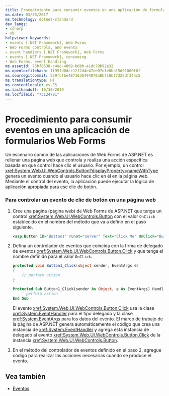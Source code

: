 ```yaml
---
title: Procedimiento para consumir eventos en una aplicación de formularios Web Forms
ms.date: 03/30/2017
ms.technology: dotnet-standard
dev_langs:
- csharp
- vb
helpviewer_keywords:
- events [.NET Framework], Web Forms
- Web Forms controls, and events
- event handlers [.NET Framework], Web Forms
- events [.NET Framework], consuming
- Web Forms, event handling
ms.assetid: 73bf8638-c4ec-4069-b0bb-a1dc79b92e32
ms.openlocfilehash: 1f95fd0dcc12f2d4e47ee07e1e6bb15d91000f0f
ms.sourcegitcommit: 559fcfbe4871636494870a8b716bf7325df34ac5
ms.translationtype: HT
ms.contentlocale: es-ES
ms.lasthandoff: 10/30/2019
ms.locfileid: "73124781"
---
```

# <a name="how-to-consume-events-in-a-web-forms-application"></a>Procedimiento para consumir eventos en una aplicación de formularios Web Forms
Un escenario común de las aplicaciones de Web Forms de ASP.NET es rellenar una página web que controla y realiza una acción específica basada en qué control hace clic el usuario. Por ejemplo, un control <xref:System.Web.UI.WebControls.Button?displayProperty=nameWithType> genera un evento cuando el usuario hace clic en él en la página web. Mediante el control del evento, la aplicación puede ejecutar la lógica de aplicación apropiada para ese clic de botón.  
  
### <a name="to-handle-a-button-click-event-on-a-webpage"></a>Para controlar un evento de clic de botón en una página web  
  
1. Cree una página (página web) de Web Forms de ASP.NET que tenga un control <xref:System.Web.UI.WebControls.Button> con el valor `OnClick` establecido en el nombre del método que va a definir en el paso siguiente.  
  
    ```xml  
    <asp:Button ID="Button1" runat="server" Text="Click Me" OnClick="Button1_Click" />  
    ```  
  
2. Defina un controlador de eventos que coincida con la firma de delegado de eventos <xref:System.Web.UI.WebControls.Button.Click> y que tenga el nombre definido para el valor `OnClick`.  
  
    ```csharp  
    protected void Button1_Click(object sender, EventArgs e)  
    {  
        // perform action  
    }  
    ```  
  
    ```vb  
    Protected Sub Button1_Click(sender As Object, e As EventArgs) Handles Button1.Click  
        ' perform action  
    End Sub  
    ```  
  
     El evento <xref:System.Web.UI.WebControls.Button.Click> usa la clase <xref:System.EventHandler> para el tipo delegado y la clase <xref:System.EventArgs> para los datos del evento. El marco de trabajo de la página de ASP.NET genera automáticamente el código que crea una instancia de <xref:System.EventHandler> y agrega esta instancia de delegado al evento <xref:System.Web.UI.WebControls.Button.Click> de la instancia <xref:System.Web.UI.WebControls.Button>.  
  
3. En el método del controlador de eventos definido en el paso 2, agregue código para realizar las acciones necesarias cuando se produce el evento.  
  
## <a name="see-also"></a>Vea también

- [Eventos](../../../docs/standard/events/index.md)
